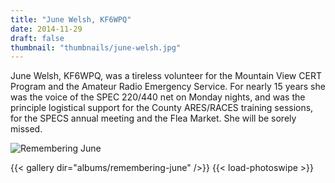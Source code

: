 ```yaml
---
title: "June Welsh, KF6WPQ"
date: 2014-11-29
draft: false
thumbnail: "thumbnails/june-welsh.jpg"
---
```

June Welsh, KF6WPQ, was a tireless volunteer for the Mountain View CERT Program and the Amateur Radio Emergency Service. For nearly 15 years she was the voice of the SPEC 220/440 net on Monday nights, and was the principle logistical support for the County ARES/RACES training sessions, for the SPECS annual meeting and the Flea Market. She will be sorely missed.

![Remembering June](../remembering-june-welsh.jpg)

{{< gallery dir="albums/remembering-june" />}} {{< load-photoswipe >}}
